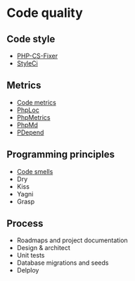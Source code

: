 # Code quality

## Code style

* [PHP-CS-Fixer](https://github.com/FriendsOfPHP/PHP-CS-Fixer)
* [StyleCi](https://styleci.io)

## Metrics

* [Code metrics](https://en.wikipedia.org/wiki/Software_metric)
* [PhpLoc](https://github.com/sebastianbergmann/phploc)
* [PhpMetrics](http://www.phpmetrics.org)
* [PhpMd](https://phpmd.org/rules/codesize.html)
* [PDepend](https://pdepend.org/documentation/software-metrics/cyclomatic-complexity.html)

## Programming principles

* [Code smells](https://en.wikipedia.org/wiki/Code_smell)
* Dry
* Kiss
* Yagni
* Grasp

## Process

* Roadmaps and project documentation
* Design & architect 
* Unit tests
* Database migrations and seeds
* Delploy

